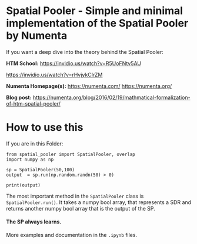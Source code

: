 # Spatial Pooler - Simple and minimal implementation of the Spatial Pooler by Numenta

If you want a deep dive into the
theory behind the Spatial Pooler:

**HTM School:**
https://invidio.us/watch?v=R5UoFNtv5AU

https://invidio.us/watch?v=rHvjykCIrZM

**Numenta Homepage(s):**
https://numenta.com/
https://numenta.org/

**Blog post:**
https://numenta.org/blog/2016/02/19/mathmatical-formalization-of-htm-spatial-pooler/

# How to use this
If you are in this Folder:
```python3
from spatial_pooler import SpatialPooler, overlap
import numpy as np

sp = SpatialPooler(50,100)
output  = sp.run(np.random.randn(50) > 0)

print(output)
```

The most important
method in the
`SpatialPooler` class
is `SpatialPooler.run()`.
It takes a numpy bool array,
that represents a SDR and
returns another numpy bool
array that is the output
of the SP.

#### The SP always learns.

More examples and documentation
in the `.ipynb` files.
